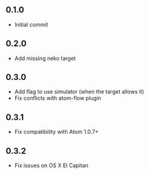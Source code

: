 ## 0.1.0
* Initial commit

## 0.2.0
* Add missing neko target

## 0.3.0
* Add flag to use simulator (when the target allows it)
* Fix conflicts with atom-flow plugin

## 0.3.1
* Fix compatibility with Atom 1.0.7+

## 0.3.2
* Fix issues on OS X El Capitan

